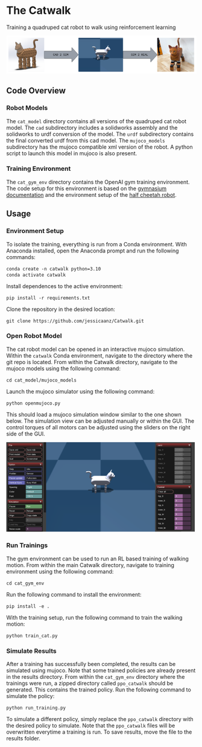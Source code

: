 # The Catwalk 
Training a quadruped cat robot to walk using reinforcement learning

<img src="images/catwalk_process.png" alt="Cat Robot Model" width="800"/>

## Code Overview

### Robot Models
The `cat_model` directory contains all versions of the quadruped cat robot model. The `cad` subdirectory includes a solidworks assembly and the solidworks to urdf conversion of the model. The `urdf` subdirectory contains the final converted urdf from this cad model. The `mujoco_models` subdirectory has the mujoco compatible xml version of the robot. A python script to launch this model in mujoco is also present.

### Training Environment
The `cat_gym_env` directory contains the OpenAI gym training environment. The code setup for this environment is based on the [gymnasium documentation](https://gymnasium.farama.org/index.html) and the environment setup of the [half cheetah robot](https://github.com/openai/gym/blob/master/gym/envs/mujoco/half_cheetah.py).

## Usage

### Environment Setup
To isolate the training, everything is run from a Conda environment. With Anaconda installed, open the Anaconda prompt and run the following commands:
```
conda create -n catwalk python=3.10
conda activate catwalk
```
Install dependences to the active environment:
```
pip install -r requirements.txt
```
Clone the repository in the desired location:
```
git clone https://github.com/jessicaanz/Catwalk.git
```

### Open Robot Model
The cat robot model can be opened in an interactive mujoco simulation. Within the `catwalk` Conda environment, navigate to the directory where the git repo is located. From within the Catwalk directory, navigate to the mujoco models using the following command:
```
cd cat_model/mujoco_models
```
Launch the mujoco simulator using the following command:
```
python openmujoco.py
```
This should load a mujoco simulation window similar to the one shown below. The simulation view can be adjusted manually or within the GUI. The control torques of all motors can be adjusted using the sliders on the right side of the GUI.

<img src="images/mujoco_simulator.png" alt="Mujoco simulation window with cat robot model loaded." width="500"/>

### Run Trainings
The gym environment can be used to run an RL based training of walking motion. From within the main Catwalk directory, navigate to training environment using the following command:
```
cd cat_gym_env
```
Run the following command to install the environment:
```
pip install -e .
```
With the training setup, run the following command to train the walking motion:
```
python train_cat.py
```

### Simulate Results
After a training has successfully been completed, the results can be simulated using mujoco. Note that some trained policies are already present in the results directory. From within the `cat_gym_env` directory where the trainings were run, a zipped directory called `ppo_catwalk` should be generated. This contains the trained policy. Run the following command to simulate the policy:
```
python run_training.py
```
To simulate a different policy, simply replace the `ppo_catwalk` directory with the desired policy to simulate. Note that the `ppo_catwalk` files will be overwritten everytime a training is run. To save results, move the file to the results folder.